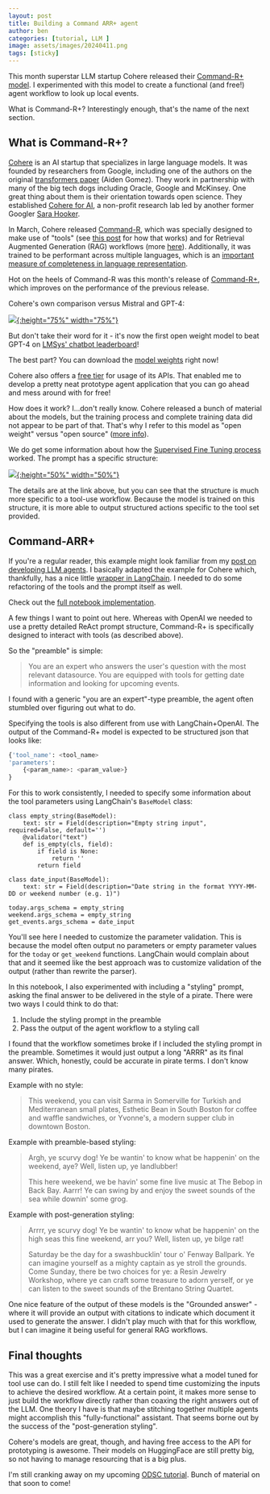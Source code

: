 ```yaml
---
layout: post
title: Building a Command ARR+ agent
author: ben
categories: [tutorial, LLM ]
image: assets/images/20240411.png
tags: [sticky]
---
```


This month superstar LLM startup Cohere released their [Command-R+ model](https://txt.cohere.com/command-r-plus-microsoft-azure/).  I experimented with this model to create a functional (and free!) agent workflow to look up local events.

What is Command-R+? Interestingly enough, that's the name of the next section.

## What is Command-R+?

[Cohere](https://cohere.com/) is an AI startup that specializes in large language models.  It was founded by researchers from Google, including one of the authors on the original [transformers paper](https://arxiv.org/abs/1706.03762) (Aiden Gomez).  They work in partnership with many of the big tech dogs including Oracle, Google and McKinsey.  One great thing about them is their orientation towards open science.  They established [Cohere for AI](https://cohere.com/research), a non-profit research lab led by another former Googler [Sara Hooker](https://www.sarahooker.me/).  

In March, Cohere released [Command-R](https://txt.cohere.com/command-r/), which was specially designed to make use of "tools" (see [this post]({{site.url}}/friend_agent_6/) for how that works) and for Retrieval Augmented Generation (RAG) workflows (more [here]({{site.url}}/friend_rag_3/)).  Additionally, it was trained to be performant across multiple languages, which is an [important measure of completeness in language representation](https://www.ruder.io/nlp-beyond-english/). 

Hot on the heels of Command-R was this month's release of [Command-R+](https://txt.cohere.com/command-r-plus-microsoft-azure/), which improves on the performance of the previous release.

Cohere's own comparison versus Mistral and GPT-4:

[![]({{site.url}}/assets/20240411_cohere_compare.png){:height="75%" width="75%"}]({{site.url}}/assets/20240411_cohere_compare.png)

But don't take their word for it - it's now the first open weight model to beat GPT-4 on [LMSys' chatbot leaderboard](https://chat.lmsys.org/?leaderboard)!

The best part? You can download the [model weights](https://huggingface.co/CohereForAI/c4ai-command-r-plus) right now!

Cohere also offers a [free tier](https://cohere.com/pricing) for usage of its APIs.  That enabled me to develop a pretty neat prototype agent application that you can go ahead and mess around with for free!

How does it work? I...don't really know.  Cohere released a bunch of material about the models, but the training process and complete training data did not appear to be part of that.  That's why I refer to this model as "open weight" versus "open source" ([more info](https://opening-up-chatgpt.github.io/)).

We do get some information about how the [Supervised Fine Tuning process](https://docs.cohere.com/docs/prompting-command-r) worked.  The prompt has a specific structure:

[![]({{site.url}}/assets/cohere_prompt.png){:height="50%" width="50%"}]({{site.url}}/assets/cohere_prompt.png)

The details are at the link above, but you can see that the structure is much more specific to a tool-use workflow.  Because the model is trained on this structure, it is more able to output structured actions specific to the tool set provided.

## Command-ARR+ 
If you're a regular reader, this example might look familiar from my [post on developing LLM agents]({{site.url}}/friend_agent_6/).  I basically adapted the example for Cohere which, thankfully, has a nice little [wrapper in LangChain](https://python.langchain.com/docs/integrations/providers/cohere/).  I needed to do some refactoring of the tools and the prompt itself as well.

Check out the [full notebook implementation](https://github.com/bpben/ben_friend/blob/main/cohere_langchain.ipynb).

A few things I want to point out here.  Whereas with OpenAI we needed to use a pretty detailed ReAct prompt structure, Command-R+ is specifically designed to interact with tools (as described above).

So the "preamble" is simple:

>You are an expert who answers the user's question with the most relevant datasource. You are equipped with tools for getting date information and looking for upcoming events.

I found with a generic "you are an expert"-type preamble, the agent often stumbled over figuring out what to do.

Specifying the tools is also different from use with LangChain+OpenAI.  The output of the Command-R+ model is expected to be structured json that looks like:

```python
{'tool_name': <tool_name>
'parameters': 
    {<param_name>: <param_value>}
}
```

For this to work consistently, I needed to specify some information about the tool parameters using LangChain's `BaseModel` class:

```
class empty_string(BaseModel):
    text: str = Field(description="Empty string input", required=False, default='')
    @validator("text")
    def is_empty(cls, field):
        if field is None:
            return ''
        return field

class date_input(BaseModel):
    text: str = Field(description="Date string in the format YYYY-MM-DD or weekend number (e.g. 1)")

today.args_schema = empty_string
weekend.args_schema = empty_string
get_events.args_schema = date_input
```

You'll see here I needed to customize the parameter validation.  This is because the model often output no parameters or empty parameter values for the `today` or `get_weekend` functions.  LangChain would complain about that and it seemed like the best approach was to customize validation of the output (rather than rewrite the parser).

In this notebook, I also experimented with including a "styling" prompt, asking the final answer to be delivered in the style of a pirate.  There were two ways I could think to do that:

1) Include the styling prompt in the preamble
2) Pass the output of the agent workflow to a styling call

I found that the workflow sometimes broke if I included the styling prompt in the preamble.  Sometimes it would just output a long "ARRR" as its final answer.  Which, honestly, could be accurate in pirate terms. I don't know many pirates.

Example with no style:
> This weekend, you can visit Sarma in Somerville for Turkish and Mediterranean small plates, Esthetic Bean in South Boston for coffee and waffle sandwiches, or Yvonne's, a modern supper club in downtown Boston.

Example with preamble-based styling:
> Argh, ye scurvy dog! Ye be wantin' to know what be happenin' on the weekend, aye? Well, listen up, ye landlubber! 
>
> This here weekend, we be havin' some fine live music at The Bebop in Back Bay. Aarrr! Ye can swing by and enjoy the sweet sounds of the sea while downin' some grog. 

Example with post-generation styling:
>Arrrr, ye scurvy dog! Ye be wantin' to know what be happenin' on the high seas this fine weekend, arr you? Well, listen up, ye bilge rat! 
>
> Saturday be the day for a swashbucklin' tour o' Fenway Ballpark. Ye can imagine yourself as a mighty captain as ye stroll the grounds. Come Sunday, there be two choices for ye: a Resin Jewelry Workshop, where ye can craft some treasure to adorn yerself, or ye can listen to the sweet sounds of the Brentano String Quartet. 

One nice feature of the output of these models is the "Grounded answer" - where it will provide an output with citations to indicate which document it used to generate the answer.  I didn't play much with that for this workflow, but I can imagine it being useful for general RAG workflows.

## Final thoughts
This was a great exercise and it's pretty impressive what a model tuned for tool use can do. I still felt like I needed to spend time customizing the inputs to achieve the desired workflow.  At a certain point, it makes more sense to just build the workflow directly rather than coaxing the right answers out of the LLM.  One theory I have is that maybe stitching together multiple agents might accomplish this "fully-functional" assistant.  That seems borne out by the success of the "post-generation styling".

Cohere's models are great, though, and having free access to the API for prototyping is awesome.  Their models on HuggingFace are still pretty big, so not having to manage resourcing that is a big plus.

I'm still cranking away on my upcoming [ODSC tutorial](https://odsc.com/speakers/ben-needs-a-friend-an-intro-to-building-large-language-model-applications/).  Bunch of material on that soon to come!